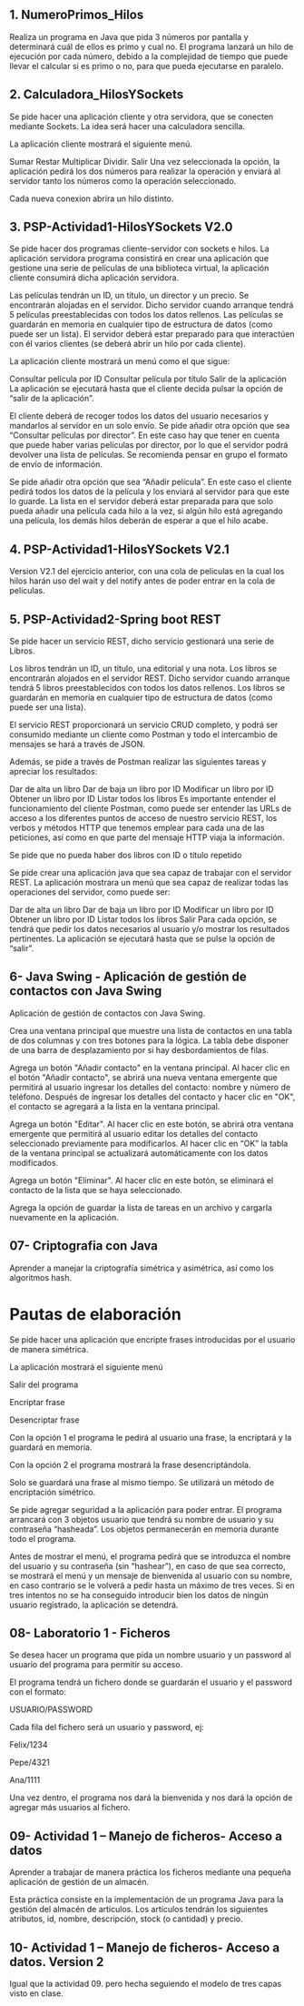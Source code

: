 ## **1. NumeroPrimos_Hilos**

Realiza un programa en Java que pida 3 números por pantalla y determinará cuál de ellos es primo y cual no. El programa lanzará un hilo de ejecución por cada número, debido a la complejidad de tiempo que puede llevar el calcular si es primo o no, para que pueda ejecutarse en paralelo.



## **2. Calculadora_HilosYSockets**

Se pide hacer una aplicación cliente y otra servidora, que se conecten mediante Sockets. La idea será hacer una calculadora sencilla.

La aplicación cliente mostrará el siguiente menú.

Sumar
Restar
Multiplicar
Dividir.
Salir
Una vez seleccionada la opción, la aplicación pedirá los dos números para realizar la operación y enviará al servidor tanto los números como la operación seleccionado.

Cada nueva conexion abrira un hilo distinto.


## **3. PSP-Actividad1-HilosYSockets V2.0**

Se pide hacer dos programas cliente-servidor con sockets e hilos. La aplicación servidora programa consistirá en crear una aplicación que gestione una serie de películas de una biblioteca virtual, la aplicación cliente consumirá dicha aplicación servidora.

Las películas tendrán un ID, un título, un director y un precio. Se encontrarán alojadas en el servidor. Dicho servidor cuando arranque tendrá 5 películas preestablecidas con todos los datos rellenos. Las películas se guardarán en memoria en cualquier tipo de estructura de datos (como puede ser un lista). El servidor deberá estar preparado para que interactúen con él varios clientes (se deberá abrir un hilo por cada cliente).

La aplicación cliente mostrará un menú como el que sigue:

Consultar película por ID
Consultar película por título
Salir de la aplicación
La aplicación se ejecutará hasta que el cliente decida pulsar la opción de “salir de la aplicación”.

El cliente deberá de recoger todos los datos del usuario necesarios y mandarlos al servidor en un solo envío.
Se pide añadir otra opción que sea “Consultar películas por director”. En este caso hay que tener en cuenta que puede haber varias películas por director, por lo que el servidor podrá devolver una lista de películas. Se recomienda pensar en grupo el formato de envío de información.

Se pide añadir otra opción que sea “Añadir película”. En este caso el cliente pedirá todos los datos de la película y los enviará al servidor para que este lo guarde. La lista en el servidor deberá estar preparada para que solo pueda añadir una película cada hilo a la vez, si algún hilo está agregando una película, los demás hilos deberán de esperar a que el hilo acabe.

## **4. PSP-Actividad1-HilosYSockets V2.1**

Version V2.1 del ejercicio anterior, con una cola de peliculas en la cual los hilos harán uso del wait y del notify antes de poder entrar en la cola de peliculas.

## **5. PSP-Actividad2-Spring boot REST**

Se pide hacer un servicio REST, dicho servicio gestionará una serie de Libros.

Los libros tendrán un ID, un título, una editorial y una nota. Los libros se encontrarán alojados en el servidor REST. Dicho servidor cuando arranque tendrá 5 libros preestablecidos con todos los datos rellenos. Los libros se guardarán en memoria en cualquier tipo de estructura de datos (como puede ser una lista).

El servicio REST proporcionará un servicio CRUD completo, y podrá ser consumido mediante un cliente como Postman y todo el intercambio de mensajes se hará a través de JSON.

Además, se pide a través de Postman realizar las siguientes tareas y apreciar los resultados:

Dar de alta un libro Dar de baja un libro por ID Modificar un libro por ID Obtener un libro por ID Listar todos los libros Es importante entender el funcionamiento del cliente Postman, como puede ser entender las URLs de acceso a los diferentes puntos de acceso de nuestro servicio REST, los verbos y métodos HTTP que tenemos emplear para cada una de las peticiones, así como en que parte del mensaje HTTP viaja la información.

Se pide que no pueda haber dos libros con ID o título repetido

Se pide crear una aplicación java que sea capaz de trabajar con el servidor REST. La aplicación mostrara un menú que sea capaz de realizar todas las operaciones del servidor, como puede ser:

Dar de alta un libro Dar de baja un libro por ID Modificar un libro por ID Obtener un libro por ID Listar todos los libros Salir Para cada opción, se tendrá que pedir los datos necesarios al usuario y/o mostrar los resultados pertinentes. La aplicación se ejecutará hasta que se pulse la opción de “salir”.


## **6- Java Swing - Aplicación de gestión de contactos con Java Swing**

Aplicación de gestión de contactos con Java Swing.

Crea una ventana principal que muestre una lista de contactos en una tabla
de dos columnas y con tres botones para la lógica. La tabla debe disponer
de una barra de desplazamiento por si hay desbordamientos de filas.

Agrega un botón "Añadir contacto" en la ventana principal. Al hacer clic en
el botón "Añadir contacto", se abrirá una nueva ventana emergente que
permitirá al usuario ingresar los detalles del contacto: nombre y número
de teléfono. Después de ingresar los detalles del contacto y hacer clic en
"OK", el contacto se agregará a la lista en la ventana principal.

Agrega un botón "Editar". Al hacer clic en este botón, se abrirá otra ventana
emergente que permitirá al usuario editar los detalles del contacto
seleccionado previamente para modificarlos. Al hacer clic en “OK” la tabla
de la ventana principal se actualizará automáticamente con los datos
modificados.

Agrega un botón "Eliminar". Al hacer clic en este botón, se eliminará el
contacto de la lista que se haya seleccionado.

Agrega la opción de guardar la lista de tareas en un
archivo y cargarla nuevamente en la aplicación.

## **07- Criptografia con Java**

Aprender a manejar la criptografía simétrica y asimétrica, así como los algoritmos hash.

# Pautas de elaboración

Se pide hacer una aplicación que encripte frases introducidas por el usuario de manera simétrica.

La aplicación mostrará el siguiente menú

Salir del programa

Encriptar frase

Desencriptar frase

Con la opción 1 el programa le pedirá al usuario una frase, la encriptará y la guardará en memoria.

Con la opción 2 el programa mostrará la frase desencriptándola.

Solo se guardará una frase al mismo tiempo. Se utilizará un método de encriptación simétrico.

Se pide agregar seguridad a la aplicación para poder entrar. El programa arrancará con 3 objetos usuario que tendrá su nombre de usuario y su contraseña “hasheada”. Los objetos permanecerán en memoria durante todo el programa.

Antes de mostrar el menú, el programa pedirá que se introduzca el nombre del usuario y su contraseña (sin “hashear”), en caso de que sea correcto, se mostrará el menú y un mensaje de bienvenida al usuario con su nombre, en caso contrario se le volverá a pedir hasta un máximo de tres veces. Si en tres intentos no se ha conseguido introducir bien los datos de ningún usuario registrado, la aplicación se detendrá.

## **08- Laboratorio 1 - Ficheros**

Se desea hacer un programa que pida un nombre usuario y un password al usuario del programa para permitir su acceso.

El programa tendrá un fichero donde se guardarán el usuario y el password con el formato:

USUARIO/PASSWORD

Cada fila del fichero será un usuario y password, ej:

Felix/1234

Pepe/4321

Ana/1111

Una vez dentro, el programa nos dará la bienvenida y nos dará la opción de agregar más usuarios al fichero.

## **09- Actividad 1 – Manejo de ficheros- Acceso a datos**

Aprender a trabajar de manera práctica los ficheros mediante una pequeña aplicación de gestión de un almacén.

Esta práctica consiste en la implementación de un programa Java para la gestión del almacén de artículos. Los artículos tendrán los siguientes atributos, id, nombre, descripción, stock (o cantidad) y precio.

## **10- Actividad 1 – Manejo de ficheros- Acceso a datos. Version 2**

Igual que la actividad 09. pero hecha seguiendo el modelo de tres capas visto en clase.
